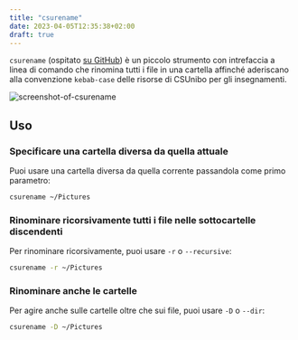 ```yaml
---
title: "csurename"
date: 2023-04-05T12:35:38+02:00
draft: true
---
```


`csurename` (ospitato [su GitHub](https://github.com/csunibo/csurename)) è un
piccolo strumento con
intrefaccia a linea di comando che rinomina tutti i file in una cartella
affinché aderiscano alla convenzione `kebab-case` delle risorse di CSUnibo per
gli insegnamenti.

![screenshot-of-csurename](https://user-images.githubusercontent.com/34945306/90803472-c85b3f00-e2e6-11ea-8552-9e14ac306522.png)

## Uso

### Specificare una cartella diversa da quella attuale

Puoi usare una cartella diversa da quella corrente passandola come primo
parametro:

```bash
csurename ~/Pictures
```

### Rinominare ricorsivamente tutti i file nelle sottocartelle discendenti

Per rinominare ricorsivamente, puoi usare `-r` o `--recursive`:

```bash
csurename -r ~/Pictures
```

### Rinominare anche le cartelle

Per agire anche sulle cartelle oltre che sui file, puoi usare `-D` o `--dir`:

```bash
csurename -D ~/Pictures
```
